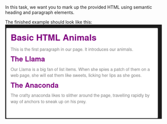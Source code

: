In this task, we want you to mark up the provided HTML using semantic heading and paragraph elements.

The finished example should look like this:
![img.png](img.png)